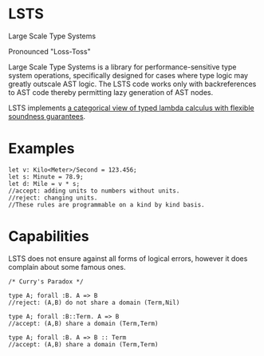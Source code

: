 # LSTS
Large Scale Type Systems

Pronounced "Loss-Toss"

Large Scale Type Systems is a library for performance-sensitive type system operations, specifically designed for
cases where type logic may greatly outscale AST logic. The LSTS code works only with backreferences to AST code
thereby permitting lazy generation of AST nodes.

LSTS implements [a categorical view of typed lambda calculus with flexible soundness guarantees](https://github.com/andrew-johnson-4/perplexity/blob/main/categorical_prelude.md).

# Examples

    let v: Kilo<Meter>/Second = 123.456;
    let s: Minute = 78.9;
    let d: Mile = v * s;
    //accept: adding units to numbers without units.
    //reject: changing units.
    //These rules are programmable on a kind by kind basis.

# Capabilities

LSTS does not ensure against all forms of logical errors, however it does complain about some famous ones. 

    /* Curry's Paradox */
    
    type A; forall :B. A => B
    //reject: (A,B) do not share a domain (Term,Nil)

    type A; forall :B::Term. A => B
    //accept: (A,B) share a domain (Term,Term)
    
    type A; forall :B. A => B :: Term
    //accept: (A,B) share a domain (Term,Term)
